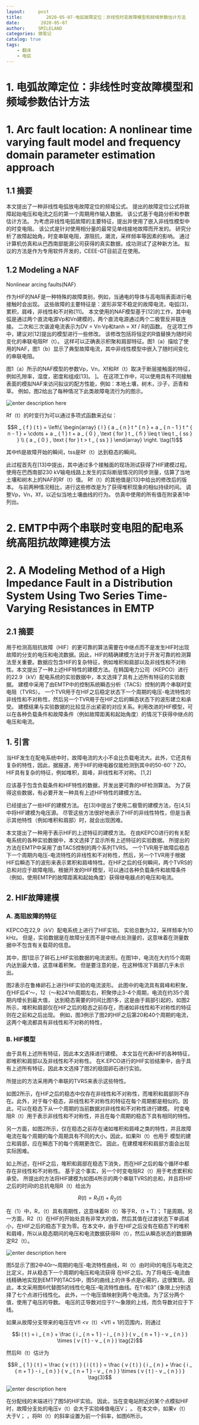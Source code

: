 ```yaml
---
layout:     post
title:         2020-05-07-电弧故障定位：非线性时变故障模型和频域参数估计方法
date:        2020-05-07
author:     SMILELAND
categories: 做笔记
catalog: true
tags:
    - 翻译
    - 电弧
---
```


# 1. 电弧故障定位：非线性时变故障模型和频域参数估计方法

# 1. Arc fault location: A nonlinear time varying fault model and frequency domain parameter estimation approach

## 1.1 摘要

本文提出了一种非线性电弧放电故障定位的频域公式。 提出的故障定位公式将故障起始电压和电流之后的第一个周期用作输入数据。 该公式基于电路分析和参数估计方法。 为考虑非线性电弧故障的主要特征，提出并使用了嵌入非线性模型中的时变电阻。 该公式是针对使用相分量的最常见单线接地故障而开发的。 研究分析了故障起始角，时变串联电阻，源阻抗，潮流，采样频率等因素的影响。 通过计算机仿真和从巴西南部能源公司获得的真实数据，成功测试了这种新方法。 拟议的方法是作为专用软件开发的，CEEE-GT目前正在使用。

<!-- more -->

## 1.2 Modeling a NAF

Nonlinear arcing faults(NAF)

作为HIF的NAF是一种特殊的故障类别，例如，当通电的导体与高电阻表面进行电接触时会出现。 这些故障的主要特征是：波形非常不稳定的故障电流，电弧[3]，累积，肩峰，非线性和不对称[11]。 本文使用的NAF模型基于[12]的工作，其中电弧是通过两个直流电源Vp和Vn建模的，两个直流电源通过两个二极管反并联连接。 二次和三次谐波电流表示为DV = Vn·Vp和tanh = Xf / R的函数。 在这项工作中，建议对[12]提出的模型进行一些修改。 该修改包括将恒定的R值替换为随时间变化的串联电阻Rf（t）。 这样可以正确表示积聚和肩部特征。图1（a）描绘了使用的NAF，图1（b）显示了典型故障电流，其中非线性模型中嵌入了随时间变化的串联电阻。

图1（a）所示的NAF模型的参数Vp，Vn，Xf和Rf（t）取决于断层接触面的特征，例如孔隙率，湿度，密度和组成[13]。  ]。 在这项工作中，可以使用具有不同接触表面的模拟NAF来访问拟议的配方性能，例如：本地土壤，树木，沙子，沥青和草。 例如，图2给出了每种情况下此类故障电流行为的图示。

![enter description here](https://i.loli.net/2020/05/07/6zwV1KFBLksvxoG.png)

Rf（t）的时变行为可以通过多项式函数来近似：

$$R _ { f } ( t ) = \left\{ \begin{array} { l } { a _ { n } t ^ { n } + a _ { n - 1 } t ^ { n - 1 } + \cdots + a _ { 1 } t + a _ { 0 } , \text { for } t _ { fi } \leq t \leq t _ { ss } } \\ { a _ { 0 } , \text { for } t > t _ { ss } } \end{array} \right. \tag{1}$$

其中tfi是故障开始的瞬间，tss是Rf（t）达到稳态的瞬间。

此过程首先在[13]中提出，其中通过多个接触面的现场测试获得了HIF建模过程。 使用在巴西南部230 kV输电线路上发生的实际断层情况的同步测量，估算了当地土壤和树木上的NAF的Rf（t）值。  Rf（t）的其他值是[13]中给出的修改后的版本。 与前两种情况相比，进行这些修改是为了获得堆积现象的相似持续时间。 调整Vp，Vn，Xf，以近似当地土壤曲线的行为。 仿真中使用的所有值在附录表1中列出。

# 2. EMTP中两个串联时变电阻的配电系统高阻抗故障建模方法

# 2. A Modeling Method of a High Impedance Fault in a Distribution System Using Two Series Time-Varying Resistances in EMTP

## 2.1 摘要

用于检测高阻抗故障（HIF）的更可靠的算法需要在中继点而不是发生HIF时出现故障的分支的电压和电流数据。因此，HIF的精确建模方法对于开发可靠的检测算法至关重要。数据应包含HIF的复杂特征，例如堆积和肩部以及非线性和不对称性。本文提出了一种上述HIF特性的建模方法。在韩国电力公司（KEPCO）进行的22.9（kV）配电系统的实验数据中，本文选择了具有上述所有特征的实验数据。 建模中采用了由EMTP中的控制系统瞬态分析（TACS）控制的两个串联时变电阻（TVRS）。 一个TVR用于在HIF之后稳定状态下一个周期的电压-电流特性的非线性和不对称性，然后另一个TVR用于在HIF之后的瞬态状态下的波形建立和承受。 建模结果与实验数据的比较显示出紧密的对应关系。利用改进的HIF模型，可以在各种负载条件和故障条件（例如故障距离和起始角度）的情况下获得中继点的电压和电流。

## 1. 引言

当HIF发生在配电系统中时，故障电流的大小不会比负载电流大。此外，它还具有复杂的特性，因此，据报道，用于HIF的继电器仅能检测到其中的50-60'？ZO。  HIF具有复杂的特征，例如堆积，肩峰，非线性和不对称。  [1,2]

应该基于包含负载条件和HIF特性的数据，开发出更可靠的HIF检测算法。 为了获得这些数据，有必要开发一种具有上述HIF特性的建模方法。

已经提出了一些HIF的建模方法。 在[3]中提出了使用二极管的建模方法，在[4,5]中将HIF建模为电压源。 尽管这些方法很好地表示了HIF的非线性特性，但是当表示其他特性（例如堆积和肩部）时，就会出现困难。

本文提出了一种用于表示HIF的上述特征的建模方法。 在由KEPCO进行的有关配电系统的各种实验数据中，本文选择了显示所有上述特征的实验数据。 所提出的方法在EMTP中采用了由TACS控制的两个系列TVRS。 一个TVR用于故障后稳态下一个周期内电压-电流特性的非线性和不对称性，然后，另一个TVR用于根据HIF后瞬态下的波形来表示累积和肩峰特性。在HIF之后的任何瞬间，两个TVRS的总和对应于故障电阻。根据开发的HIF模型，可以通过各种负载条件和故障条件（例如，使用EMTP的故障距离和起始角度）获得继电器点的电压和电流。

## 2. HIF故障建模

### A. 高阻故障的特征

KEPCO在22,9（kV）配电系统上进行了HIF实验。 实验总数为32，采样频率为10 kHz。 但是，实验数据是在故障分支而不是中继点处测量的，这意味着在测量数据中不包含有关载荷的信息。

其中，图1显示了碎石上HIF实验数据的电流波形。在图1中，电流在大约15个周期内达到最大值，这意味着积聚。 但是要注意的是，在这种情况下肩部几乎未示出。

图2表示在鲁棒卵石上进行HIF实验的电流波形。 此图中的电流具有肩峰和积聚，在HIF后4'〜，12（〜和24'hh周期左右，积聚停止3-4个周期，电流在约35个周期内增长到最大值， 达到稳态需要的时间比图1多，这是由于肩部引起的，如图2所示，堆积和肩部仅在HIF之后的稳态之前存在，而诸如非线性和不对称性的特征则在之前和之后出现。 例如，图3例示了图2的HIF之后第20和40个周期的电流，这两个电流都具有非线性和不对称的特性，

### B. HIF模型

由于具有上述所有特征，因此本文选择进行建模。 本文旨在代表HIF的各种特征，即堆积和肩部以及非线性和不对称性。 在K.EPCO进行的HIF实验结果中，由于具有上述所有特征，因此本文选择了图2的稳固卵石进行实验。

所提出的方法采用两个串联的TVRS来表示这些特性。

如图2所示，在HIF之后的稳态中仅存在非线性和不对称性，而堆积和肩部则不存在。此外，对于每个稳态，非线性和不对称性的特征在每个周期都是相似的。因此，可以在稳态下从一个周期的当前数据对非线性和不对称性进行建模。 时变电阻R（t）用于表示非线性和不对称性，并且在每个周期的稳态下具有相同的特性。

另一方面，如图2所示，仅在稳态之前存在诸如堆积和肩峰之类的特性，并且故障电流在每个周期的每个周期具有不同的大小。因此，如果RI（t）也用于 模型的建立和肩部，应在瞬态下的每个周期更改它。 因此，在建模堆积和肩部方面会出现实际困难。

如上所述，在HIF之后，堆积和肩部在稳态下消失，而在HIF之后的每个循环中都存在非线性和不对称性。 基于这个事实，另一个时变电阻R2（t）用于考虑累积和承受。 所提出的方法将HIF建模为如图4所示的两个串联TVRS的总和，并且将HIF之后的时间t的总抗电阻R（t）给出为

$$R ( t ) = R _ { 1 } ( t ) + R _ { 2 } ( t ) \tag{1}$$

在（1）中，R，（t）具有周期性，这意味着RI（t）等于R，（t + T）；  T是周期。另一方面，R2（t）在HIF的开始处具有非常大的值，然后其值在过渡状态下单调减小，在HIF之后的稳态下变为零。在本文中，由于在HIF之后没有在稳态下的堆积和肩峰，所以从稳态期间的电压和电流数据获得RI（t），然后从瞬态状态的数据确定R2（t）。

![enter description here](https://i.loli.net/2020/05/07/loO8sDcRwybuzKY.png)

图5显示了图2中40r〜周期的电压-电流特性曲线，RI（t）由时间t的电压与电流之比定义，并从稳态下一个周期的电压和电流获得 在HIF之后。为了将电压-电流曲线精确地实现到EMTP的TACS中，图5的曲线上的许多点是必需的，这很繁琐。因此，本文采用图6代替图5的线性化电压-电流特性曲线。在1'r和3” {象限上分别选择了七个点进行线性化。 此外，一个电压值映射到两个电流值。为了区分两个值，使用了电压的导数。 电压的正导数对应于1'〜象限的上线，而负导数对应于下线。

如果从故障分支带来的电压在Vfl <v（t）<Vfl + 1的范围内，则通过

$$i ( t ) = i _ { n } + \frac { i _ { n + 1 } - i _ { n } } { v _ { n + 1 } - v _ { n } } \times ( v ( t ) - v _ { n } ) \tag{2}$$

然后RI（t）估计为

$$R _ { 1 } ( t ) = \frac { v ( t ) } { i ( t ) } = \frac { v ( t ) } { i _ { n } + \frac { i _ { n + 1 } - i _ { n } } { v _ { n + 1 } - v _ { n } } \times ( v ( t ) - v _ { n } ) } \tag{3}$$

![enter description here](https://i.loli.net/2020/05/07/xPm8Zf4wrkJEDdU.png)

在分配线的末端进行了图5的HIF实验。 因此，当在变电站附近的某个点模拟HIF时，故障分支处的电压v（t）会大于实验峰值电压V；  。 在本文中，如果v（t）大于V；  ，将RI（t）的斜率设置为前一个斜率，如图6所示。

